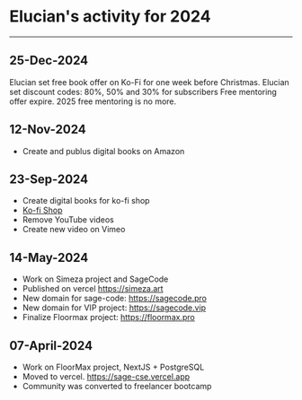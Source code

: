 # Elucian's activity for 2024
---
## 25-Dec-2024
Elucian set free book offer on Ko-Fi for one week before Christmas.
Elucian set discount codes: 80%, 50% and 30% for subscribers
Free mentoring offer expire. 2025 free mentoring is no more.

## 12-Nov-2024
* Create and publus digital books on Amazon

## 23-Sep-2024
* Create digital books for ko-fi shop
* [Ko-fi Shop](https://ko-fi.com/elucian)
* Remove YouTube videos
* Create new video on Vimeo

## 14-May-2024
* Work on Simeza project and SageCode
* Published on vercel https://simeza.art
* New domain for sage-code: https://sagecode.pro
* New domain for VIP project: https://sagecode.vip
* Finalize Floormax project: https://floormax.pro

## 07-April-2024
* Work on FloorMax project, NextJS + PostgreSQL
* Moved to vercel. https://sage-cse.vercel.app
* Community was converted to freelancer bootcamp

  
